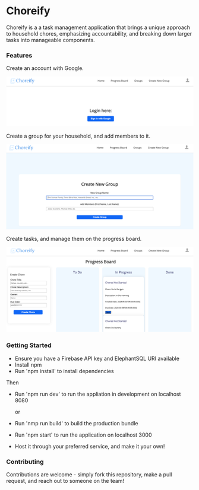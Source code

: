 # Choreify

Choreify is a a task management application that brings a unique approach to household chores, emphasizing accountability, and breaking down larger tasks into manageable components.

### Features

Create an account with Google.

<Img src='./login.png' />

Create a group for your household, and add members to it.

<Img src='./createGroup.png' />

Create tasks, and manage them on the progress board.

<Img src='./progressBoard.png' />

### Getting Started

- Ensure you have a Firebase API key and ElephantSQL URI available
- Install npm
- Run 'npm install' to install dependencies

Then
- Run 'npm run dev' to run the appliation in development on localhost 8080

    or
- Run 'nmp run build' to build the production bundle
- Run 'npm start' to run the application on localhost 3000
- Host it through your preferred service, and make it your own!

### Contributing

Contributions are welcome - simply fork this repository, make a pull request, and reach out to someone on the team!
